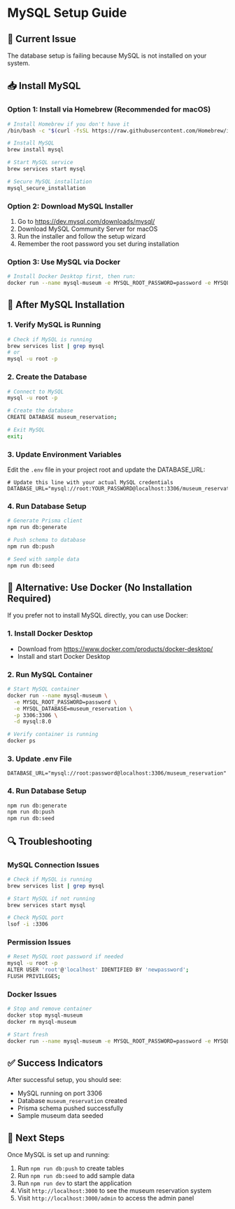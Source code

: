 # MySQL Setup Guide

## 🚨 Current Issue
The database setup is failing because MySQL is not installed on your system.

## 📥 Install MySQL

### Option 1: Install via Homebrew (Recommended for macOS)
```bash
# Install Homebrew if you don't have it
/bin/bash -c "$(curl -fsSL https://raw.githubusercontent.com/Homebrew/install/HEAD/install.sh)"

# Install MySQL
brew install mysql

# Start MySQL service
brew services start mysql

# Secure MySQL installation
mysql_secure_installation
```

### Option 2: Download MySQL Installer
1. Go to https://dev.mysql.com/downloads/mysql/
2. Download MySQL Community Server for macOS
3. Run the installer and follow the setup wizard
4. Remember the root password you set during installation

### Option 3: Use MySQL via Docker
```bash
# Install Docker Desktop first, then run:
docker run --name mysql-museum -e MYSQL_ROOT_PASSWORD=password -e MYSQL_DATABASE=museum_reservation -p 3306:3306 -d mysql:8.0
```

## 🔧 After MySQL Installation

### 1. Verify MySQL is Running
```bash
# Check if MySQL is running
brew services list | grep mysql
# or
mysql -u root -p
```

### 2. Create the Database
```bash
# Connect to MySQL
mysql -u root -p

# Create the database
CREATE DATABASE museum_reservation;

# Exit MySQL
exit;
```

### 3. Update Environment Variables
Edit the `.env` file in your project root and update the DATABASE_URL:
```env
# Update this line with your actual MySQL credentials
DATABASE_URL="mysql://root:YOUR_PASSWORD@localhost:3306/museum_reservation"
```

### 4. Run Database Setup
```bash
# Generate Prisma client
npm run db:generate

# Push schema to database
npm run db:push

# Seed with sample data
npm run db:seed
```

## 🐳 Alternative: Use Docker (No Installation Required)

If you prefer not to install MySQL directly, you can use Docker:

### 1. Install Docker Desktop
- Download from https://www.docker.com/products/docker-desktop/
- Install and start Docker Desktop

### 2. Run MySQL Container
```bash
# Start MySQL container
docker run --name mysql-museum \
  -e MYSQL_ROOT_PASSWORD=password \
  -e MYSQL_DATABASE=museum_reservation \
  -p 3306:3306 \
  -d mysql:8.0

# Verify container is running
docker ps
```

### 3. Update .env File
```env
DATABASE_URL="mysql://root:password@localhost:3306/museum_reservation"
```

### 4. Run Database Setup
```bash
npm run db:generate
npm run db:push
npm run db:seed
```

## 🔍 Troubleshooting

### MySQL Connection Issues
```bash
# Check if MySQL is running
brew services list | grep mysql

# Start MySQL if not running
brew services start mysql

# Check MySQL port
lsof -i :3306
```

### Permission Issues
```bash
# Reset MySQL root password if needed
mysql -u root -p
ALTER USER 'root'@'localhost' IDENTIFIED BY 'newpassword';
FLUSH PRIVILEGES;
```

### Docker Issues
```bash
# Stop and remove container
docker stop mysql-museum
docker rm mysql-museum

# Start fresh
docker run --name mysql-museum -e MYSQL_ROOT_PASSWORD=password -e MYSQL_DATABASE=museum_reservation -p 3306:3306 -d mysql:8.0
```

## ✅ Success Indicators

After successful setup, you should see:
- MySQL running on port 3306
- Database `museum_reservation` created
- Prisma schema pushed successfully
- Sample museum data seeded

## 🚀 Next Steps

Once MySQL is set up and running:
1. Run `npm run db:push` to create tables
2. Run `npm run db:seed` to add sample data
3. Run `npm run dev` to start the application
4. Visit `http://localhost:3000` to see the museum reservation system
5. Visit `http://localhost:3000/admin` to access the admin panel
